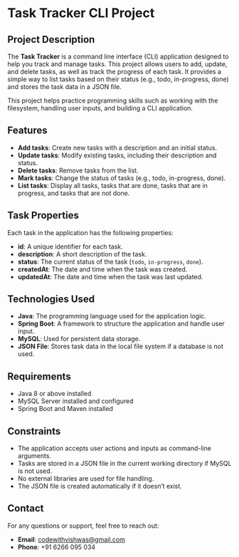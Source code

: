 # Task Tracker CLI Project

## Project Description
The **Task Tracker** is a command line interface (CLI) application designed to help you track and manage tasks. This project allows users to add, update, and delete tasks, as well as track the progress of each task. It provides a simple way to list tasks based on their status (e.g., todo, in-progress, done) and stores the task data in a JSON file. 

This project helps practice programming skills such as working with the filesystem, handling user inputs, and building a CLI application.

## Features
- **Add tasks**: Create new tasks with a description and an initial status.
- **Update tasks**: Modify existing tasks, including their description and status.
- **Delete tasks**: Remove tasks from the list.
- **Mark tasks**: Change the status of tasks (e.g., todo, in-progress, done).
- **List tasks**: Display all tasks, tasks that are done, tasks that are in progress, and tasks that are not done.

## Task Properties
Each task in the application has the following properties:
- **id**: A unique identifier for each task.
- **description**: A short description of the task.
- **status**: The current status of the task (`todo`, `in-progress`, `done`).
- **createdAt**: The date and time when the task was created.
- **updatedAt**: The date and time when the task was last updated.

## Technologies Used
- **Java**: The programming language used for the application logic.
- **Spring Boot**: A framework to structure the application and handle user input.
- **MySQL**: Used for persistent data storage.
- **JSON File**: Stores task data in the local file system if a database is not used.
  
## Requirements
- Java 8 or above installed
- MySQL Server installed and configured
- Spring Boot and Maven installed

## Constraints
- The application accepts user actions and inputs as command-line arguments.
- Tasks are stored in a JSON file in the current working directory if MySQL is not used.
- No external libraries are used for file handling.
- The JSON file is created automatically if it doesn’t exist.

## Contact
For any questions or support, feel free to reach out:
- **Email**: codewithvishwas@gmail.com
- **Phone**: +91 6266 095 034
